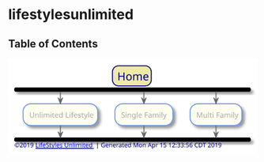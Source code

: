 # lifestylesunlimited

## Table of Contents
![car](https://raw.githubusercontent.com/toddmo/lifestylesunlimited/master/out/src/index.svg?sanitize=true)
